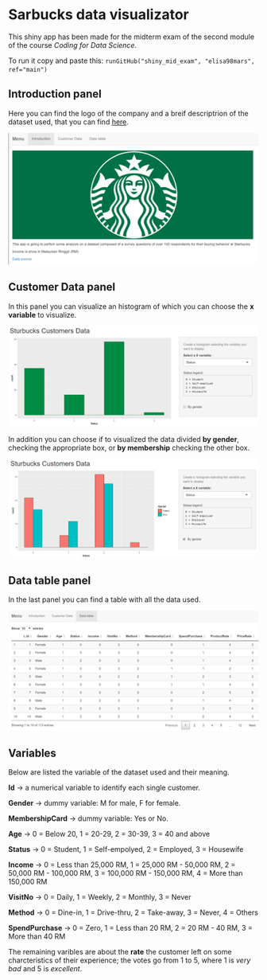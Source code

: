 # Sarbucks data visualizator

This shiny app has been made for the midterm exam of the second module of the course *Coding for Data Science*.

To run it copy and paste this: ```runGitHub("shiny_mid_exam", "elisa98mars", ref="main") ```


## Introduction panel

Here you can find the logo of the company and a breif descriptrion of the dataset used, that you can find [here](https://www.kaggle.com/mahirahmzh/starbucks-customer-retention-malaysia-survey).

![Introduction panel.](ReadMe_Img/Intr.PNG)


## Customer Data panel

In this panel you can visualize an histogram of which you can choose the **x variable** to visualize. 

![Histogram.](ReadMe_Img/hist.PNG)

In addition you can choose if to visualized the data divided **by gender**, checking the appropriate box, or **by membership** checking the other box.

![By Gender.](ReadMe_Img/hist_gender.PNG)


## Data table panel

In the last panel you can find a table with all the data used.

![Table.](ReadMe_Img/data_table.PNG)


## Variables

Below are listed the variable of the dataset used and their meaning.

**Id** -> a numerical variable to identify each single customer.

**Gender** -> dummy variable: M for male, F for female.

**MembershipCard** -> dummy variable: Yes or No.

**Age** -> 0 = Below 20, 1 = 20-29, 2 = 30-39, 3 = 40 and above

**Status** -> 0 = Student, 1 = Self-empolyed, 2 = Employed, 3 = Housewife

**Income** -> 0 = Less than 25,000 RM, 1 = 25,000 RM - 50,000 RM, 2 = 50,000 RM - 100,000 RM, 3 = 100,000 RM - 150,000 RM, 4 = More than 150,000 RM

**VisitNo** -> 0 = Daily, 1 = Weekly, 2 = Monthly, 3 = Never

**Method** -> 0 = Dine-in, 1 = Drive-thru, 2 = Take-away, 3 = Never, 4 = Others

**SpendPurchase** -> 0 = Zero, 1 = Less than 20 RM, 2 = 20 RM - 40 RM, 3 = More than 40 RM

The remaining varibles are about the **rate** the customer left on some charcteristics of their experience; the votes go from 1 to 5, where 1 is *very bad* and 5 is *excellent*.
